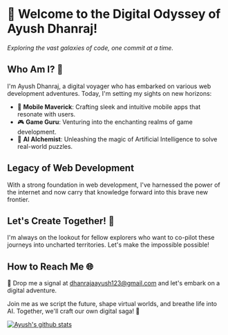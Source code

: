 # 🚀 Welcome to the Digital Odyssey of Ayush Dhanraj!

_Exploring the vast galaxies of code, one commit at a time._

## Who Am I? 🌟

I'm Ayush Dhanraj, a digital voyager who has embarked on various web development adventures. Today, I'm setting my sights on new horizons:

- 📱 **Mobile Maverick**: Crafting sleek and intuitive mobile apps that resonate with users.
- 🎮 **Game Guru**: Venturing into the enchanting realms of game development.
- 🤖 **AI Alchemist**: Unleashing the magic of Artificial Intelligence to solve real-world puzzles.

## Legacy of Web Development

With a strong foundation in web development, I've harnessed the power of the internet and now carry that knowledge forward into this brave new frontier.

## Let's Create Together! 🌌

I'm always on the lookout for fellow explorers who want to co-pilot these journeys into uncharted territories. Let's make the impossible possible!

## How to Reach Me 🌐

📧 Drop me a signal at dhanrajaayush123@gmail.com and let's embark on a digital adventure.

Join me as we script the future, shape virtual worlds, and breathe life into AI. Together, we'll craft our own digital saga! 🚁

[![Ayush's github stats](https://github-readme-stats.vercel.app/api?username=Ayush-2001-Dhanraj)](https://github.com/Ayush-2001-Dhanraj/github-readme-stats)


<!---
Ayush-2001-Dhanraj/Ayush-2001-Dhanraj is a ✨ special ✨ repository because its `README.md` (this file) appears on your GitHub profile.
You can click the Preview link to take a look at your changes.
--->
